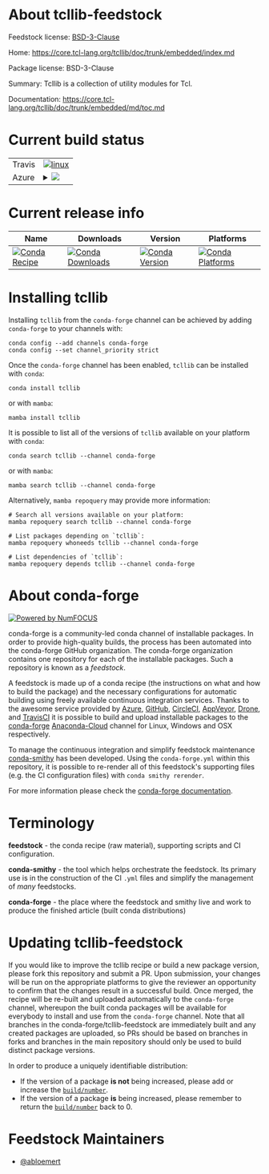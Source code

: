 About tcllib-feedstock
======================

Feedstock license: [BSD-3-Clause](https://github.com/conda-forge/tcllib-feedstock/blob/main/LICENSE.txt)

Home: https://core.tcl-lang.org/tcllib/doc/trunk/embedded/index.md

Package license: BSD-3-Clause

Summary: Tcllib is a collection of utility modules for Tcl.

Documentation: https://core.tcl-lang.org/tcllib/doc/trunk/embedded/md/toc.md

Current build status
====================


<table><tr>
    <td>Travis</td>
    <td>
      <a href="https://app.travis-ci.com/conda-forge/tcllib-feedstock">
        <img alt="linux" src="https://img.shields.io/travis/com/conda-forge/tcllib-feedstock/main.svg?label=Linux">
      </a>
    </td>
  </tr>
    
  <tr>
    <td>Azure</td>
    <td>
      <details>
        <summary>
          <a href="https://dev.azure.com/conda-forge/feedstock-builds/_build/latest?definitionId=13721&branchName=main">
            <img src="https://dev.azure.com/conda-forge/feedstock-builds/_apis/build/status/tcllib-feedstock?branchName=main">
          </a>
        </summary>
        <table>
          <thead><tr><th>Variant</th><th>Status</th></tr></thead>
          <tbody><tr>
              <td>linux_64</td>
              <td>
                <a href="https://dev.azure.com/conda-forge/feedstock-builds/_build/latest?definitionId=13721&branchName=main">
                  <img src="https://dev.azure.com/conda-forge/feedstock-builds/_apis/build/status/tcllib-feedstock?branchName=main&jobName=linux&configuration=linux%20linux_64_" alt="variant">
                </a>
              </td>
            </tr><tr>
              <td>linux_aarch64</td>
              <td>
                <a href="https://dev.azure.com/conda-forge/feedstock-builds/_build/latest?definitionId=13721&branchName=main">
                  <img src="https://dev.azure.com/conda-forge/feedstock-builds/_apis/build/status/tcllib-feedstock?branchName=main&jobName=linux&configuration=linux%20linux_aarch64_" alt="variant">
                </a>
              </td>
            </tr><tr>
              <td>linux_ppc64le</td>
              <td>
                <a href="https://dev.azure.com/conda-forge/feedstock-builds/_build/latest?definitionId=13721&branchName=main">
                  <img src="https://dev.azure.com/conda-forge/feedstock-builds/_apis/build/status/tcllib-feedstock?branchName=main&jobName=linux&configuration=linux%20linux_ppc64le_" alt="variant">
                </a>
              </td>
            </tr><tr>
              <td>osx_64</td>
              <td>
                <a href="https://dev.azure.com/conda-forge/feedstock-builds/_build/latest?definitionId=13721&branchName=main">
                  <img src="https://dev.azure.com/conda-forge/feedstock-builds/_apis/build/status/tcllib-feedstock?branchName=main&jobName=osx&configuration=osx%20osx_64_" alt="variant">
                </a>
              </td>
            </tr><tr>
              <td>win_64</td>
              <td>
                <a href="https://dev.azure.com/conda-forge/feedstock-builds/_build/latest?definitionId=13721&branchName=main">
                  <img src="https://dev.azure.com/conda-forge/feedstock-builds/_apis/build/status/tcllib-feedstock?branchName=main&jobName=win&configuration=win%20win_64_" alt="variant">
                </a>
              </td>
            </tr>
          </tbody>
        </table>
      </details>
    </td>
  </tr>
</table>

Current release info
====================

| Name | Downloads | Version | Platforms |
| --- | --- | --- | --- |
| [![Conda Recipe](https://img.shields.io/badge/recipe-tcllib-green.svg)](https://anaconda.org/conda-forge/tcllib) | [![Conda Downloads](https://img.shields.io/conda/dn/conda-forge/tcllib.svg)](https://anaconda.org/conda-forge/tcllib) | [![Conda Version](https://img.shields.io/conda/vn/conda-forge/tcllib.svg)](https://anaconda.org/conda-forge/tcllib) | [![Conda Platforms](https://img.shields.io/conda/pn/conda-forge/tcllib.svg)](https://anaconda.org/conda-forge/tcllib) |

Installing tcllib
=================

Installing `tcllib` from the `conda-forge` channel can be achieved by adding `conda-forge` to your channels with:

```
conda config --add channels conda-forge
conda config --set channel_priority strict
```

Once the `conda-forge` channel has been enabled, `tcllib` can be installed with `conda`:

```
conda install tcllib
```

or with `mamba`:

```
mamba install tcllib
```

It is possible to list all of the versions of `tcllib` available on your platform with `conda`:

```
conda search tcllib --channel conda-forge
```

or with `mamba`:

```
mamba search tcllib --channel conda-forge
```

Alternatively, `mamba repoquery` may provide more information:

```
# Search all versions available on your platform:
mamba repoquery search tcllib --channel conda-forge

# List packages depending on `tcllib`:
mamba repoquery whoneeds tcllib --channel conda-forge

# List dependencies of `tcllib`:
mamba repoquery depends tcllib --channel conda-forge
```


About conda-forge
=================

[![Powered by
NumFOCUS](https://img.shields.io/badge/powered%20by-NumFOCUS-orange.svg?style=flat&colorA=E1523D&colorB=007D8A)](https://numfocus.org)

conda-forge is a community-led conda channel of installable packages.
In order to provide high-quality builds, the process has been automated into the
conda-forge GitHub organization. The conda-forge organization contains one repository
for each of the installable packages. Such a repository is known as a *feedstock*.

A feedstock is made up of a conda recipe (the instructions on what and how to build
the package) and the necessary configurations for automatic building using freely
available continuous integration services. Thanks to the awesome service provided by
[Azure](https://azure.microsoft.com/en-us/services/devops/), [GitHub](https://github.com/),
[CircleCI](https://circleci.com/), [AppVeyor](https://www.appveyor.com/),
[Drone](https://cloud.drone.io/welcome), and [TravisCI](https://travis-ci.com/)
it is possible to build and upload installable packages to the
[conda-forge](https://anaconda.org/conda-forge) [Anaconda-Cloud](https://anaconda.org/)
channel for Linux, Windows and OSX respectively.

To manage the continuous integration and simplify feedstock maintenance
[conda-smithy](https://github.com/conda-forge/conda-smithy) has been developed.
Using the ``conda-forge.yml`` within this repository, it is possible to re-render all of
this feedstock's supporting files (e.g. the CI configuration files) with ``conda smithy rerender``.

For more information please check the [conda-forge documentation](https://conda-forge.org/docs/).

Terminology
===========

**feedstock** - the conda recipe (raw material), supporting scripts and CI configuration.

**conda-smithy** - the tool which helps orchestrate the feedstock.
                   Its primary use is in the construction of the CI ``.yml`` files
                   and simplify the management of *many* feedstocks.

**conda-forge** - the place where the feedstock and smithy live and work to
                  produce the finished article (built conda distributions)


Updating tcllib-feedstock
=========================

If you would like to improve the tcllib recipe or build a new
package version, please fork this repository and submit a PR. Upon submission,
your changes will be run on the appropriate platforms to give the reviewer an
opportunity to confirm that the changes result in a successful build. Once
merged, the recipe will be re-built and uploaded automatically to the
`conda-forge` channel, whereupon the built conda packages will be available for
everybody to install and use from the `conda-forge` channel.
Note that all branches in the conda-forge/tcllib-feedstock are
immediately built and any created packages are uploaded, so PRs should be based
on branches in forks and branches in the main repository should only be used to
build distinct package versions.

In order to produce a uniquely identifiable distribution:
 * If the version of a package **is not** being increased, please add or increase
   the [``build/number``](https://docs.conda.io/projects/conda-build/en/latest/resources/define-metadata.html#build-number-and-string).
 * If the version of a package **is** being increased, please remember to return
   the [``build/number``](https://docs.conda.io/projects/conda-build/en/latest/resources/define-metadata.html#build-number-and-string)
   back to 0.

Feedstock Maintainers
=====================

* [@abloemert](https://github.com/abloemert/)

